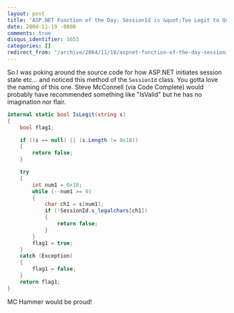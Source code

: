 ```yaml
---
layout: post
title: 'ASP.NET Function of the Day: SessionId is &quot;Too Legit to Quit&quot;.'
date: 2004-11-19 -0800
comments: true
disqus_identifier: 1653
categories: []
redirect_from: "/archive/2004/11/18/aspnet-function-of-the-day-sessionid-is-too-legit-to-quit.aspx/"
---
```


So I was poking around the source code for how ASP.NET initiates session
state etc... and noticed this method of the `SessionId` class. You gotta
love the naming of this one. Steve McConnell (via Code Complete) would
probably have recommended something like "IsValid" but he has no
imagination nor flair.

```csharp
internal static bool IsLegit(string s)
{
    bool flag1;

    if ((s == null) || (s.Length != 0x18))
    {
        return false;
    }

    try
    {
        int num1 = 0x18;
        while (--num1 >= 0)
        {
            char ch1 = s[num1];
            if (!SessionId.s_legalchars[ch1])
            {
                return false;
            }
        }
        flag1 = true;
    }
    catch (Exception)
    {
        flag1 = false;
    }
    return flag1;
}
```

MC Hammer would be proud!


